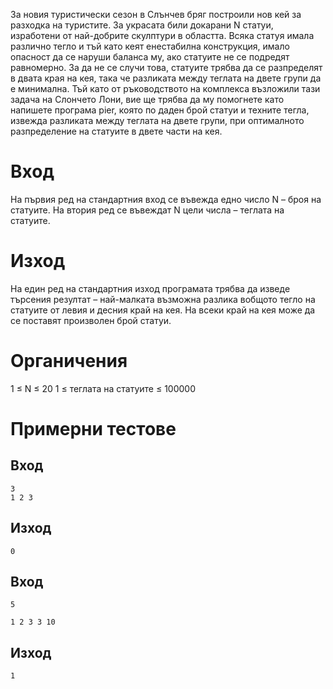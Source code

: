 За новия туристически сезон в Слънчев бряг построили нов кей за разходка на туристите. За украсата били докарани N статуи, изработени от най-добрите скулптури в областта. Всяка статуя имала различно тегло и тъй като кеят енестабилна конструкция, имало опасност да се наруши баланса му, ако статуите не се подредят равномерно.
За да не се случи това, статуите трябва да се разпределят в двата края на кея, така че разликата между теглата на двете групи да е минимална. Тъй като от ръководството на комплекса възложили тази задача на Слончето Лони, вие ще трябва да му помогнете като напишете програма pier, която по даден брой статуи и техните тегла, извежда разликата между теглата на двете групи, при оптималното разпределение на статуите в двете части на кея.

# Вход
На първия ред на стандартния вход се въвежда едно число N – броя на статуите. На втория ред се въвеждат N цели числа – теглата на статуите.

# Изход
На един ред на стандартния изход програмата трябва да изведе търсения резултат – най-малката възможна разлика вобщото тегло на статуите от левия и десния край на кея. На всеки край на кея може да се поставят произволен брой статуи.

# Органичения
1 ≤ N ≤ 20 
1 ≤ теглата на статуите ≤ 100000

# Примерни тестове

## Вход
```
3 
1 2 3
```
## Изход
```
0
```
## Вход
```
5 

1 2 3 3 10
```

## Изход
```
1
```

